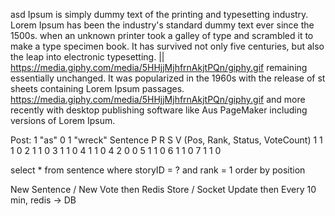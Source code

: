 
asd Ipsum is simply dummy text of the printing and typesetting industry.
Lorem Ipsum has been the industry's standard dummy text ever since the 1500s.
when an unknown printer took a galley of type and scrambled it to make a type specimen book.
It has survived not only five centuries, but also the leap into electronic typesetting. || https://media.giphy.com/media/5HHjjMjhfrnAkjtPQn/giphy.gif
remaining essentially unchanged. It was popularized in the 1960s with the release of st sheets containing Lorem Ipsum passages.
https://media.giphy.com/media/5HHjjMjhfrnAkjtPQn/giphy.gif
and more recently with desktop publishing software like Aus PageMaker including versions of Lorem Ipsum.

Post: 1 "as" 0 1 "wreck"
Sentence
P R S V (Pos, Rank, Status, VoteCount)
1 1 1 0
2 1 1 0
3 1 1 0
4 1 1 0
4 2 0 0
5 1 1 0
6 1 1 0
7 1 1 0

select * from sentence where storyID = ? and rank = 1 order by position

New Sentence / New Vote
        then
Redis Store / Socket Update
        then
Every 10 min, redis -> DB